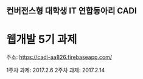 ## 컨버전스형 대학생 IT 연합동아리 CADI
# 웹개발 5기 과제
주소: https://cadi-aa826.firebaseapp.com/

1주차 과제: 2017.2.6
2주차 과제: 2017.2.14